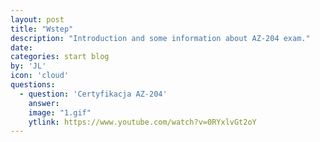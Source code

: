 ```yaml
---
layout: post
title: "Wstep"
description: "Introduction and some information about AZ-204 exam."
date:   
categories: start blog
by: 'JL'
icon: 'cloud'
questions:
  - question: 'Certyfikacja AZ-204'
    answer: 
    image: "1.gif"
    ytlink: https://www.youtube.com/watch?v=0RYxlvGt2oY
---
```

